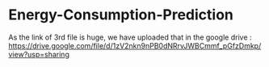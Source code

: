 # Energy-Consumption-Prediction

As the link of 3rd file is huge, we have uploaded that in the google drive : https://drive.google.com/file/d/1zV2nkn9nPB0dNRrvJWBCmmf_pGfzDmkp/view?usp=sharing
